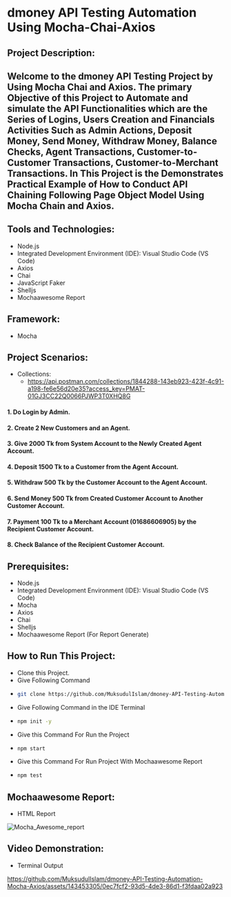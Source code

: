 # dmoney API Testing Automation Using Mocha-Chai-Axios

## Project Description:

## Welcome to the dmoney API Testing Project by Using Mocha Chai and Axios. The primary Objective of this Project to Automate and simulate the API Functionalities which are the Series of Logins, Users Creation and Financials Activities Such as Admin Actions, Deposit Money, Send Money, Withdraw Money, Balance Checks, Agent Transactions, Customer-to-Customer Transactions, Customer-to-Merchant Transactions. In This Project is the Demonstrates Practical Example of How to Conduct API Chaining Following Page Object Model Using Mocha Chain and Axios.

## Tools and Technologies:

- Node.js
- Integrated Development Environment (IDE): Visual Studio Code (VS Code)
- Axios
- Chai
- JavaScript Faker
- Shelljs
- Mochaawesome Report

## Framework:

- Mocha

## Project Scenarios:

- Collections:
  - https://api.postman.com/collections/1844288-143eb923-423f-4c91-a198-fe6e56d20e35?access_key=PMAT-01GJ3CC22Q0066PJWP3T0XHQ8G

#### 1. Do Login by Admin.
#### 2. Create 2 New Customers and an Agent.
#### 3. Give 2000 Tk from System Account to the Newly Created Agent Account.
#### 4. Deposit 1500 Tk to a Customer from the Agent Account.
#### 5. Withdraw 500 Tk by the Customer Account to the Agent Account.
#### 6. Send Money 500 Tk from Created Customer Account to Another Customer Account.
#### 7. Payment 100 Tk to a Merchant Account (01686606905) by the Recipient Customer Account.
#### 8. Check Balance of the Recipient Customer Account.

## Prerequisites:

- Node.js
- Integrated Development Environment (IDE): Visual Studio Code (VS Code)
- Mocha
- Axios
- Chai
- Shelljs
- Mochaawesome Report (For Report Generate)

## How to Run This Project:

- Clone this Project.
- Give Following Command
- ```bash
  git clone https://github.com/MuksudulIslam/dmoney-API-Testing-Automation-Mocha-Axios
- Give Following Command in the IDE Terminal
- ```bash
  npm init -y
- Give this Command For Run the Project
- ```bash
  npm start
- Give this Command For Run Project With Mochaawesome Report
- ```bash
  npm test

## Mochaawesome Report:

- HTML Report

![Mocha_Awesome_report](https://github.com/MuksudulIslam/dmoney-API-Testing-Automation-Mocha-Axios/assets/143453305/bff2db6c-11cc-47f2-a3b2-fe99fbaa359a)

## Video Demonstration:

- Terminal Output



https://github.com/MuksudulIslam/dmoney-API-Testing-Automation-Mocha-Axios/assets/143453305/0ec7fcf2-93d5-4de3-86d1-f3fdaa02a923










